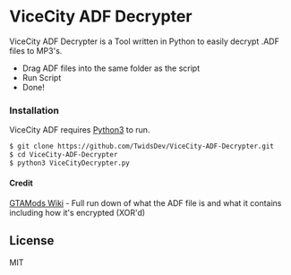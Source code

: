 # ViceCity ADF Decrypter
ViceCity ADF Decrypter is a Tool written in Python  to easily decrypt .ADF files to MP3's.

  - Drag ADF files into the same folder as the script
  - Run Script
  - Done!

### Installation

ViceCity ADF requires [Python3](https://www.python.org/download/releases/3.0/) to run.


```sh
$ git clone https://github.com/TwidsDev/ViceCity-ADF-Decrypter.git
$ cd ViceCity-ADF-Decrypter
$ python3 ViceCityDecrypter.py
```


#### Credit

[GTAMods Wiki](https://gtamods.com/wiki/ADF) - Full run down of what the ADF file is and what it contains including how it's encrypted (XOR'd)



License
----

MIT

